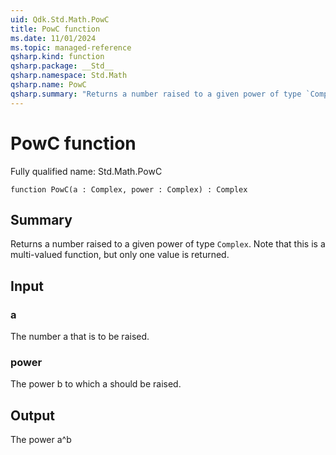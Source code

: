```yaml
---
uid: Qdk.Std.Math.PowC
title: PowC function
ms.date: 11/01/2024
ms.topic: managed-reference
qsharp.kind: function
qsharp.package: __Std__
qsharp.namespace: Std.Math
qsharp.name: PowC
qsharp.summary: "Returns a number raised to a given power of type `Complex`. Note that this is a multi-valued function, but only one value is returned."
---
```


# PowC function

Fully qualified name: Std.Math.PowC

```qsharp
function PowC(a : Complex, power : Complex) : Complex
```

## Summary
Returns a number raised to a given power of type `Complex`.
Note that this is a multi-valued function, but only one value is returned.

## Input
### a
The number a that is to be raised.
### power
The power b to which a should be raised.

## Output
The power a^b
